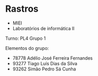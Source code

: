 # Rastros
- MIEI
- Laboratórios de informática II

Turno: PL4
Grupo 1

Elementos do grupo: 
- 78778 Adélio José Ferreira Fernandes
- 93277 Tiago Luís Dias da Silva
- 93262 Simão Pedro Sá Cunha
